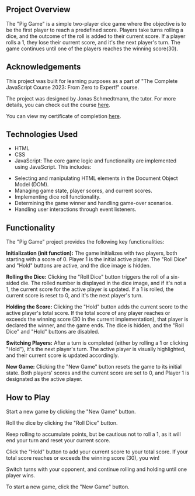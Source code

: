 ## Project Overview

The "Pig Game" is a simple two-player dice game where the objective is to be the first player to reach a predefined score. Players take turns rolling a dice, and the outcome of the roll is added to their current score. If a player rolls a 1, they lose their current score, and it's the next player's turn. The game continues until one of the players reaches the winning score(30).

## Acknowledgements

This project was built for learning purposes as a part of "The Complete JavaScript Course 2023: From Zero to Expert!" course.

The project was designed by Jonas Schmedtmann, the tutor. For more details, you can check out the course [here](https://www.udemy.com/course/the-complete-javascript-course/).

You can view my certificate of completion [here](https://www.udemy.com/certificate/UC-aab2cca8-5a8d-440d-9a2d-4d31847739b1/).

## Technologies Used

- HTML
- CSS
- JavaScript: The core game logic and functionality are implemented using JavaScript. This includes:

* Selecting and manipulating HTML elements in the Document Object Model (DOM).
* Managing game state, player scores, and current scores.
* Implementing dice roll functionality.
* Determining the game winner and handling game-over scenarios.
* Handling user interactions through event listeners.

## Functionality

The "Pig Game" project provides the following key functionalities:

**Initialization (init function):** The game initializes with two players, both starting with a score of 0. Player 1 is the initial active player. The "Roll Dice" and "Hold" buttons are active, and the dice image is hidden.

**Rolling the Dice:** Clicking the "Roll Dice" button triggers the roll of a six-sided die. The rolled number is displayed in the dice image, and if it's not a 1, the current score for the active player is updated. If a 1 is rolled, the current score is reset to 0, and it's the next player's turn.

**Holding the Score:** Clicking the "Hold" button adds the current score to the active player's total score. If the total score of any player reaches or exceeds the winning score (30 in the current implementation), that player is declared the winner, and the game ends. The dice is hidden, and the "Roll Dice" and "Hold" buttons are disabled.

**Switching Players:** After a turn is completed (either by rolling a 1 or clicking "Hold"), it's the next player's turn. The active player is visually highlighted, and their current score is updated accordingly.

**New Game:** Clicking the "New Game" button resets the game to its initial state. Both players' scores and the current score are set to 0, and Player 1 is designated as the active player.

## How to Play

Start a new game by clicking the "New Game" button.

Roll the dice by clicking the "Roll Dice" button.

Keep rolling to accumulate points, but be cautious not to roll a 1, as it will end your turn and reset your current score.

Click the "Hold" button to add your current score to your total score. If your total score reaches or exceeds the winning score (30), you win!

Switch turns with your opponent, and continue rolling and holding until one player wins.

To start a new game, click the "New Game" button.
